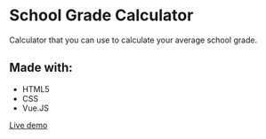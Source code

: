 # School Grade Calculator
Calculator that you can use to calculate your average school grade.
## Made with:
- HTML5
- CSS
- Vue.JS

[Live demo](https://n3rsti.github.io/SchoolGradeCalculator/)
